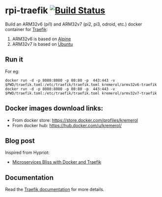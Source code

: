 # rpi-traefik [![Build Status](https://travis-ci.org/kremerol/rpi-traefik.svg?branch=master)](https://travis-ci.org/hypriot/rpi-traefik)

Build an ARM32v6 (pi1) and ARM32v7 (pi2, pi3, odroid, etc.) docker container for [Traefik](https://traefik.io/):

1. ARM32v6 is based on [Alpine](http://alpine.org/)
2. ARM32v7 is based on [Ubuntu](http://ubuntu.com/)

## Run it

For eg:

```
docker run -d -p 8080:8080 -p 80:80 -p  443:443 -v $PWD/traefik.toml:/etc/traefik/traefik.toml kremerol/armv32v6-traefik
docker run -d -p 8080:8080 -p 80:80 -p  443:443 -v $PWD/traefik.toml:/etc/traefik/traefik.toml kremerol/armv32v7-traefik
```

## Docker images download links:
* From docker store: https://store.docker.com/profiles/kremerol
* From docker hub: https://hub.docker.com/u/kremerol/

## Blog post

Inspired from Hypriot: 
* [Microservices Bliss with Docker and Traefik](http://blog.hypriot.com/post/microservices-bliss-with-docker-and-traefik/)

## Documentation

Read the [Traefik documentation](https://docs.traefik.io/) for more details.
